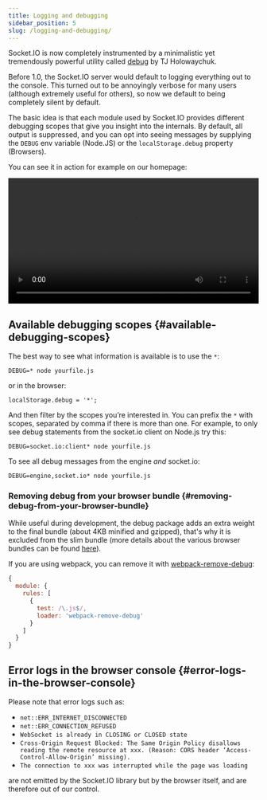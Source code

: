 ```yaml
---
title: Logging and debugging
sidebar_position: 5
slug: /logging-and-debugging/
---
```


Socket.IO is now completely instrumented by a minimalistic yet tremendously powerful utility called [debug](https://github.com/visionmedia/debug) by TJ Holowaychuk.

Before 1.0, the Socket.IO server would default to logging everything out to the console. This turned out to be annoyingly verbose for many users (although extremely useful for others), so now we default to being completely silent by default.

The basic idea is that each module used by Socket.IO provides different debugging scopes that give you insight into the internals. By default, all output is suppressed, and you can opt into seeing messages by supplying the `DEBUG` env variable (Node.JS) or the `localStorage.debug` property (Browsers).

You can see it in action for example on our homepage:

<video id="debugging-vid" data-setup='{"autoplay":true,"loop":true, "techOrder": ["html5", "flash"], "height": 300}' class="video-js vjs-default-skin" autoplay loop width="100%"><source src="https://i.cloudup.com/transcoded/IL9alTr0eO.mp4" type="video/mp4" /></video>

## Available debugging scopes {#available-debugging-scopes}

The best way to see what information is available is to use the `*`:

```
DEBUG=* node yourfile.js
```

or in the browser:

```
localStorage.debug = '*';
```

And then filter by the scopes you&#8217;re interested in. You can prefix the `*` with scopes, separated by comma if there is more than one. For example, to only see debug statements from the socket.io client on Node.js try this:

```
DEBUG=socket.io:client* node yourfile.js
```

To see all debug messages from the engine *and* socket.io:

```
DEBUG=engine,socket.io* node yourfile.js
```


### Removing debug from your browser bundle {#removing-debug-from-your-browser-bundle}

While useful during development, the debug package adds an extra weight to the final bundle (about 4KB minified and gzipped), that's why it is excluded from the slim bundle (more details about the various browser bundles can be found [here](../03-Client/client-installation.md#from-a-cdn)).

If you are using webpack, you can remove it with [webpack-remove-debug](https://github.com/johngodley/webpack-remove-debug):

```js
{
  module: {
    rules: [
      {
        test: /\.js$/,
        loader: 'webpack-remove-debug'
      }
    ]
  }
}
```

## Error logs in the browser console {#error-logs-in-the-browser-console}

Please note that error logs such as:

- `net::ERR_INTERNET_DISCONNECTED`
- `net::ERR_CONNECTION_REFUSED`
- `WebSocket is already in CLOSING or CLOSED state`
- `Cross-Origin Request Blocked: The Same Origin Policy disallows reading the remote resource at xxx. (Reason: CORS header ‘Access-Control-Allow-Origin’ missing).`
- `The connection to xxx was interrupted while the page was loading`

are not emitted by the Socket.IO library but by the browser itself, and are therefore out of our control.
